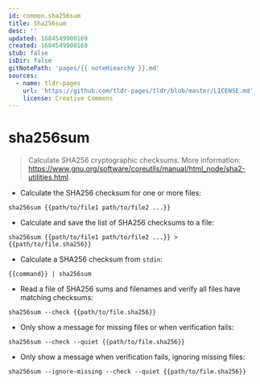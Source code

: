 ```yaml
---
id: common.sha256sum
title: Sha256sum
desc: ''
updated: 1684549900169
created: 1684549900169
stub: false
isDir: false
gitNotePath: 'pages/{{ noteHiearchy }}.md'
sources:
  - name: tldr-pages
    url: 'https://github.com/tldr-pages/tldr/blob/master/LICENSE.md'
    license: Creative Commons
---
```

# sha256sum

> Calculate SHA256 cryptographic checksums.
> More information: <https://www.gnu.org/software/coreutils/manual/html_node/sha2-utilities.html>.

- Calculate the SHA256 checksum for one or more files:

`sha256sum {{path/to/file1 path/to/file2 ...}}`

- Calculate and save the list of SHA256 checksums to a file:

`sha256sum {{path/to/file1 path/to/file2 ...}} > {{path/to/file.sha256}}`

- Calculate a SHA256 checksum from `stdin`:

`{{command}} | sha256sum`

- Read a file of SHA256 sums and filenames and verify all files have matching checksums:

`sha256sum --check {{path/to/file.sha256}}`

- Only show a message for missing files or when verification fails:

`sha256sum --check --quiet {{path/to/file.sha256}}`

- Only show a message when verification fails, ignoring missing files:

`sha256sum --ignore-missing --check --quiet {{path/to/file.sha256}}`

